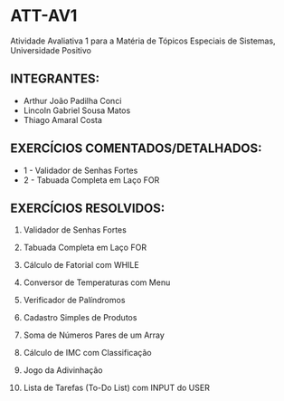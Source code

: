# ATT-AV1
Atividade Avaliativa 1 para a Matéria de Tópicos Especiais de Sistemas, Universidade Positivo


## INTEGRANTES:

- Arthur João Padilha Conci
- Lincoln Gabriel Sousa Matos
- Thiago Amaral Costa

## EXERCÍCIOS COMENTADOS/DETALHADOS:
- 1 - Validador de Senhas Fortes 
- 2 - Tabuada Completa em Laço FOR

## EXERCÍCIOS RESOLVIDOS:

1. Validador de Senhas Fortes 

2. Tabuada Completa em Laço FOR

3. Cálculo de Fatorial com WHILE

4. Conversor de Temperaturas com Menu

5. Verificador de Palíndromos

6. Cadastro Simples de Produtos

7. Soma de Números Pares de um Array

8. Cálculo de IMC com Classificação

9. Jogo da Adivinhação

10. Lista de Tarefas (To-Do List) com INPUT do USER

